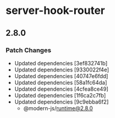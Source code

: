 # server-hook-router

## 2.8.0

### Patch Changes

- Updated dependencies [3ef832741b]
- Updated dependencies [9330022f4e]
- Updated dependencies [40747e6fdd]
- Updated dependencies [58a1fc64da]
- Updated dependencies [4cfea8ce49]
- Updated dependencies [1f6ca2c7fb]
- Updated dependencies [9c9ebba6f2]
  - @modern-js/runtime@2.8.0
